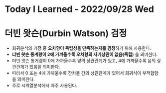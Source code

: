 # Today I Learned - 2022/09/28 Wed

# 더빈 왓슨(Durbin Watson) 검정
- 회귀분석의 가정 중 **오차항이 독립성을 만족하는지를 검정**하기 위해 사용한다.
- **더빈 왓슨 통계량이 2에 가까울수록 오차항의 자기상관이 없음(독립)** 을 의미한다.
- 더빈 왓슨 통게량이 0에 가까울수록 양의 상관관계가 있고, 4에 가까울수록 음의 상관관계가 있음을 의미한다.
- 따라서 0 또는 4에 가까울수록 잔차들 간의 상관관계가 있어서 회귀식이 부적합함을 의미한다.
- 주로 시계열분석에서 자주 사용된다.

